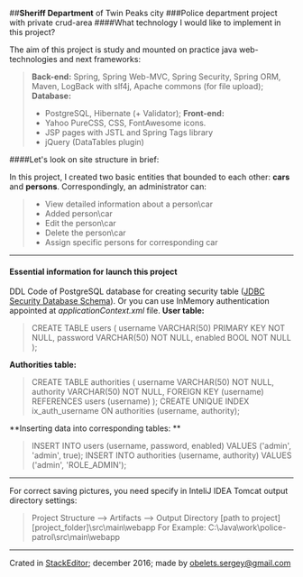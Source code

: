 ##**Sheriff Department** of Twin Peaks city
###Police department project with private crud-area
####What technology I would like to implement in this project?

The aim of this project is study and mounted on practice java web-technologies and next frameworks:
>**Back-end:**
Spring, Spring Web-MVC, Spring Security, Spring ORM, Maven, LogBack with slf4j, Apache commons (for file upload);
>**Database:**
>- PostgreSQL, Hibernate (+ Validator);
>**Front-end:**
>- Yahoo PureCSS, CSS, FontAwesome icons.
>- JSP pages with JSTL and Spring Tags library
> - jQuery (DataTables plugin)

####Let's look on site structure in brief:

In this project, I created two basic entities that bounded to each other: **cars** and **persons**. Correspondingly, an administrator can:

> - View detailed information about a person\car
> - Added person\car
> - Edit the person\car
> - Delete the person\car
> - Assign specific persons for corresponding car

---
#### **Essential information for launch this project**
DDL Code of PostgreSQL database for creating security table ([JDBC Security Database Schema][1]). Or you can use InMemory authentication appointed at *applicationContext.xml* file.
**User table:**
>CREATE TABLE users
(
    username VARCHAR(50) PRIMARY KEY NOT NULL,
    password VARCHAR(50) NOT NULL,
    enabled BOOL NOT NULL
);

**Authorities table:**
>CREATE TABLE authorities
(
    username VARCHAR(50) NOT NULL,
    authority VARCHAR(50) NOT NULL,
    FOREIGN KEY (username) REFERENCES users (username)
);
CREATE UNIQUE INDEX ix_auth_username ON authorities (username, authority);

**Inserting data into corresponding tables: **
>INSERT INTO users (username, password, enabled) VALUES ('admin', 'admin', true);
INSERT INTO authorities (username, authority) VALUES ('admin', 'ROLE_ADMIN');

------
For correct saving pictures, you need specify in InteliJ IDEA Tomcat output directory settings:
>Project Structure --> Artifacts --> Output Directory
[path to project]\[project_folder]\src\main\webapp
For Example:
C:\Java\work\police-patrol\src\main\webapp

---

Crated in [StackEditor][2]; december 2016; made by <obelets.sergey@gmail.com>

[1]: http://docs.spring.io/spring-security/site/docs/3.0.x/reference/appendix-schema.html
[2]: https://stackedit.io/editor 


